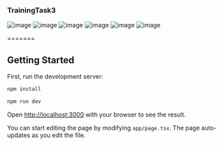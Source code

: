 ### TrainingTask3


![image](https://github.com/user-attachments/assets/4c838990-5b4b-49e9-9379-9e74ce1b2a3a)
![image](https://github.com/user-attachments/assets/299b60a5-91fb-44b2-822d-9e7a6ae5bcb0)
![image](https://github.com/user-attachments/assets/c138b19c-d6d5-4772-b902-be00b74a0c75)
![image](https://github.com/user-attachments/assets/f1f78652-4001-4fa4-9172-13fe4b3a4a87)
![image](https://github.com/user-attachments/assets/7f48d2cf-c197-4452-8a82-da502775aeac)
![image](https://github.com/user-attachments/assets/7be1ac8d-8c5e-4bcc-9cfb-a7a5051934a8)




=======
## Getting Started

First, run the development server:

```bash
npm install

npm run dev
```

Open [http://localhost:3000](http://localhost:3000) with your browser to see the result.

You can start editing the page by modifying `app/page.tsx`. The page auto-updates as you edit the file.
